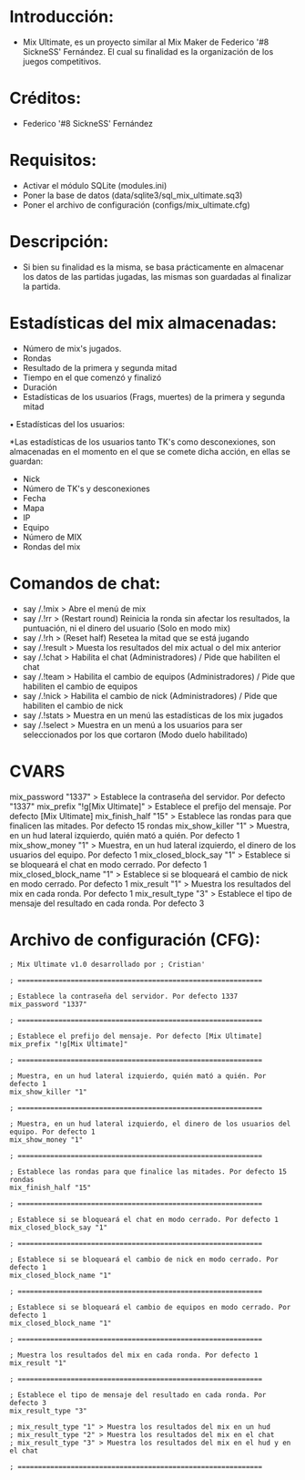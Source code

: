 # Introducción:

- Mix Ultimate, es un proyecto similar al Mix Maker de Federico '#8 SickneSS' Fernández. El cual su finalidad es la organización de los juegos competitivos.

# Créditos:

- Federico '#8 SickneSS' Fernández

# Requisitos:

* Activar el módulo SQLite (modules.ini)
* Poner la base de datos (data/sqlite3/sql_mix_ultimate.sq3)
* Poner el archivo de configuración (configs/mix_ultimate.cfg)

# Descripción:

- Si bien su finalidad es la misma, se basa prácticamente en almacenar los datos de las partidas jugadas, las mismas son guardadas al finalizar la partida.

# Estadísticas del mix almacenadas:

- Número de mix's jugados.
- Rondas
- Resultado de la primera y segunda mitad
- Tiempo en el que comenzó y finalizó
- Duración
- Estadísticas de los usuarios (Frags, muertes) de la primera y segunda mitad

• Estadísticas del los usuarios:

*Las estadísticas de los usuarios tanto TK's como desconexiones, son almacenadas en el momento en el que se comete dicha acción, en ellas se guardan:

- Nick
- Número de TK's y desconexiones
- Fecha
- Mapa
- IP
- Equipo
- Número de MIX
- Rondas del mix

# Comandos de chat:

- say /.!mix > Abre el menú de mix
- say /.!rr > (Restart round) Reinicia la ronda sin afectar los resultados, la puntuación, ni el dinero del usuario (Solo en modo mix)
- say /.!rh > (Reset half) Resetea la mitad que se está jugando
- say /.!result > Muesta los resultados del mix actual o del mix anterior
- say /.!chat > Habilita el chat (Administradores) / Pide que habiliten el chat
- say /.!team > Habilita el cambio de equipos (Administradores) / Pide que habiliten el cambio de equipos
- say /.!nick > Habilita el cambio de nick (Administradores) / Pide que habiliten el cambio de nick
- say /.!stats > Muestra en un menú las estadísticas de los mix jugados
- say /.!select > Muestra en un menú a los usuarios para ser seleccionados por los que cortaron (Modo duelo habilitado)

# CVARS
mix_password "1337" > Establece la contraseña del servidor. Por defecto "1337"
mix_prefix "!g[Mix Ultimate]" > Establece el prefijo del mensaje. Por defecto [Mix Ultimate]
mix_finish_half "15" > Establece las rondas para que finalicen las mitades. Por defecto 15 rondas
mix_show_killer "1" > Muestra, en un hud lateral izquierdo, quién mató a quién. Por defecto 1
mix_show_money "1" > Muestra, en un hud lateral izquierdo, el dinero de los usuarios del equipo. Por defecto 1
mix_closed_block_say "1" > Establece si se bloqueará el chat en modo cerrado. Por defecto 1
mix_closed_block_name "1" > Establece si se bloqueará el cambio de nick en modo cerrado. Por defecto 1
mix_result "1" > Muestra los resultados del mix en cada ronda. Por defecto 1
mix_result_type "3" > Establece el tipo de mensaje del resultado en cada ronda. Por defecto 3

# Archivo de configuración (CFG):

```
; Mix Ultimate v1.0 desarrollado por ; Cristian'

; ============================================================

; Establece la contraseña del servidor. Por defecto 1337
mix_password "1337"

; ============================================================

; Establece el prefijo del mensaje. Por defecto [Mix Ultimate]
mix_prefix "!g[Mix Ultimate]"

; ============================================================

; Muestra, en un hud lateral izquierdo, quién mató a quién. Por defecto 1
mix_show_killer "1"

; ============================================================

; Muestra, en un hud lateral izquierdo, el dinero de los usuarios del equipo. Por defecto 1
mix_show_money "1"

; ============================================================

; Establece las rondas para que finalice las mitades. Por defecto 15 rondas
mix_finish_half "15"

; ============================================================

; Establece si se bloqueará el chat en modo cerrado. Por defecto 1
mix_closed_block_say "1"

; ============================================================

; Establece si se bloqueará el cambio de nick en modo cerrado. Por defecto 1
mix_closed_block_name "1"

; ============================================================

; Establece si se bloqueará el cambio de equipos en modo cerrado. Por defecto 1
mix_closed_block_name "1"

; ============================================================

; Muestra los resultados del mix en cada ronda. Por defecto 1
mix_result "1"

; ============================================================

; Establece el tipo de mensaje del resultado en cada ronda. Por defecto 3
mix_result_type "3"

; mix_result_type "1" > Muestra los resultados del mix en un hud
; mix_result_type "2" > Muestra los resultados del mix en el chat
; mix_result_type "3" > Muestra los resultados del mix en el hud y en el chat

; ============================================================
```

